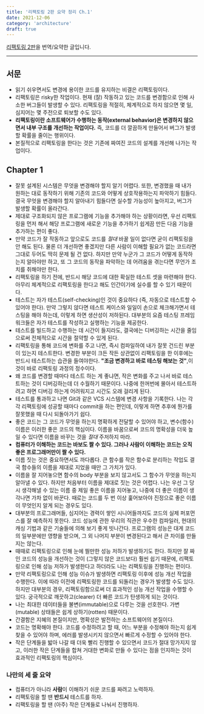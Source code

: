 ```yaml
---
title: '리팩토링 2판 요약 정리 Ch.1'
date: 2021-12-06
category: 'architecture'
draft: true
---
```


[리팩토링 2판](https://www.amazon.com/Refactoring-Improving-Existing-Addison-Wesley-Signature/dp/0134757599)을 번역/요약한 글입니다.

<hr class="custom-hr">

## 서문

- 읽기 쉬우면서도 변경에 용이한 코드를 유지하는 비결은 리팩토링이다.
- 리팩토링은 risky한 작업이다. 현재 (잘) 작동하고 있는 코드를 변경함으로 인해 사소한 버그들이 발생할 수 있다. 리팩토링을 적절히, 체계적으로 하지 않으면 몇 일, 심지어는 몇 주전으로 퇴보할 수도 있다.
- **리팩토링이란 소프트웨어가 수행하는 동작(external behavior)은 변경하지 않으면서 내부 구조를 개선하는 작업이다.** 즉, 코드를 더 깔끔하게 만들어서 버그가 발생할 확률을 줄이는 행위이다.
- 본질적으로 리팩토링을 한다는 것은 기존에 짜여진 코드의 설계를 개선해 나가는 작업이다.

## Chapter 1

- 잘못 설계된 시스템은 무엇을 변경해야 할지 알기 어렵다. 또한, 변경했을 때 내가 원하는 대로 동작하기 위해 기존의 코드와 어떻게 상호작용하는지 파악하기 힘들다. 결국 무엇을 변경해야 할지 알아내기 힘들다면 실수할 가능성이 높아지고, 버그가 발생할 확률이 올라간다.
- 제대로 구조화되지 않은 프로그램에 기능을 추가해야 하는 상황이라면, 우선 리팩토링을 먼저 해서 해당 프로그램에 새로운 기능을 추가하기 쉽게끔 만든 다음 기능을 추가하는 편이 좋다.
- 만약 코드가 잘 작동하고 앞으로도 코드를 _절대_ 바꿀 일이 없다면 굳이 리팩토링을 안 해도 된다. 물론 더 개선하면 좋겠지만 다른 사람이 이해할 필요가 없는 코드라면 그대로 두어도 딱히 문제 될 건 없다. 하지만 만약 누군가 그 코드가 어떻게 동작하는지 알아야만 하고, 또 그 코드의 동작을 파악하는 데 어려움을 겪는다면 무언가 조치를 취해야만 한다.
- 리팩토링을 하기 전에, 반드시 해당 코드에 대한 확실한 테스트 셋을 마련해야 한다. 아무리 체계적으로 리팩토링을 한다고 해도 인간이기에 실수를 할 수 있기 때문이다.
- 테스트는 자가 테스트(self-checking)인 것이 중요하다 (즉, 자동으로 테스트할 수 있어야 한다). 만약 그렇지 않다면 테스트 케이스와 일일이 손으로 체크해가면서 테스팅을 해야 하는데, 이렇게 하면 생산성이 저하된다. 대부분의 요즘 테스팅 프레임워크들은 자가 테스트를 작성하고 실행하는 기능을 제공한다.
- 테스트를 빌드하고 수행하는 데 시간이 들지라도, 결국에는 디버깅하는 시간을 줄임으로써 전체적으로 시간을 절약할 수 있게 된다.
- 리팩토링을 통해 코드에 변화를 주고 나면, 즉시 컴파일하여 내가 잘못 건드린 부분이 있는지 테스트한다. 변경한 부분이 크든 작든 상관없이 리팩토링을 한 이후에는 반드시 테스트하는 습관을 들여야한다. **"조금 변경하고 바로 테스팅 해보는 것"**,이것이 바로 리팩토링 과정의 정수이다.
- 왜 코드를 변경할 때마다 테스트 하는 게 좋냐면, 작은 변화를 주고 나서 바로 테스트하는 것이 디버깅하는데 더 수월하기 때문이다. 나중에 한꺼번에 몰아서 테스트하려고 하면 디버깅 하는게 어려워지고 시간도 오래 걸리게 된다.
- 테스트를 통과하고 나면 Git과 같은 VCS 시스템에 변경 사항을 기록한다. 나는 각각 리팩토링에 성공할 때마다 commit을 하는 편인데, 이렇게 하면 추후에 뭔가를 잘못했을 때 다시 되돌아가기 쉽다.
- 좋은 코드는 그 코드가 무엇을 하는지 명확하게 전달할 수 있어야 하고, 변수(함수) 이름은 이러한 좋은 코드의 핵심이다. 이름을 바꿈으로써 코드의 명확성을 더욱 높일 수 있다면 이름을 바꾸는 것을 _절대_ 주저하지 마라.
- **컴퓨터가 이해하는 코드는 바보도 짤 수 있다. 그러나 사람이 이해하는 코드는 오직 좋은 프로그래머만이 짤 수 있다.**
- 이름 짓는 것은 중요하면서도 까다롭다. 큰 함수를 작은 함수로 분리하는 작업도 결국 함수들의 이름을 제대로 지었을 때만 그 가치가 있다.
- 이름을 잘 지어놓으면 함수의 body 부분을 보지 않고서도 그 함수가 무엇을 하는지 알아낼 수 있다. 하지만 처음부터 이름을 제대로 짓는 것은 어렵다. 나는 우선 그 당시 생각해낼 수 있는 이름 중 제일 좋은 이름을 지어놓고, 나중에 더 좋은 이름이 생각나면 가차 없이 바꾼다. 때로는 코드를 두 번 이상 훑어보아야 진정으로 좋은 이름이 무엇인지 알게 되는 경우도 있다.
- 대부분의 프로그래머들, 심지어는 경력이 쌓인 시니어들까지도 코드의 실제 퍼포먼스를 잘 예측하지 못한다. 코드 성능에 관한 우리의 직관은 우수한 컴파일러, 현대의 캐싱 기법과 같은 기술들에 의해 보기 좋게 빗나간다. 프로그램의 성능은 대게 코드의 일부분에만 영향을 받으며, 그 외 나머지 부분이 변경된다고 해서 큰 차이를 만들지는 않는다.
- 때때로 리팩토링으로 인해 눈에 띌만한 성능 저하가 발생하기도 한다. 하지만 잘 짜인 코드의 성능을 개선하는 것이 (그렇지 않은 코드보다) 훨씬 쉽기 때문에, 리팩토링으로 인해 성능 저하가 발생한다고 하더라도 나는 리팩토링을 진행하는 편이다.
- 만약 리팩토링으로 인해 성능 이슈가 발생하면 리팩토링 이후에 성능 개선 작업을 수행한다. 이에 따라 이전에 리팩토링한 코드를 되돌리는 경우가 발생할 수도 있다. 하지만 대부분의 경우, 리팩토링함으로써 더 효과적인 성능 개선 작업을 수행할 수 있다. 궁극적으로 깨끗하고(clearer) 더 빠른 코드가 탄생하게 되는 것이다.
- 나는 최대한 데이터들을 불변(immutable)으로 다루는 것을 선호한다. 가변(mutable) 상태들은 쉽게 상하기(rotten) 때문이다.
- 간결함은 지혜의 본질이지만, 명확성은 발전하는 소프트웨어의 본질이다.
- 코드는 명확해야 한다. 코드를 수정하려고 할 때, 어느 부분을 수정해야 하는지 쉽게 찾을 수 있어야 하며, 에러를 발생시키지 않으면서 빠르게 수정할 수 있어야 한다.
- 작은 단계들을 밟아 나갈 때 더욱 빨리 진행할 수 있으면서 코드가 절대 망가지지 않고, 이러한 작은 단계들을 합쳐 거대한 변화로 만들 수 있다는 점을 인지하는 것이 효과적인 리팩토링의 핵심이다.

### 나만의 세 줄 요약

- 컴퓨터가 아니라 **사람**이 이해하기 쉬운 코드를 짜려고 노력하자.
- 리팩토링을 할 땐 **반드시** 테스트를 하자.
- 리팩토링을 할 땐 (아주) 작은 단계들로 나눠서 진행하자.
